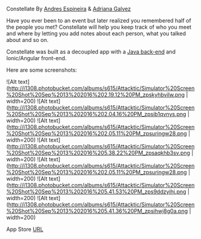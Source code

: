 Constellate
By [Andres Espineira](https://github.com/amespineira) & [Adriana Galvez](https://github.com/Attacktic)

Have you ever been to an event but later realized you remembered half of the people you met?
Constellate will help you keep track of who you meet and where by letting you add notes about each person, what you talked about and so on.

Constellate was built as a decoupled app with a [Java back-end](https://github.com/amespineira/q3Project) and Ionic/Angular front-end.

Here are some screenshots:

![Alt text](http://i1308.photobucket.com/albums/s615/Attacktic/Simulator%20Screen%20Shot%20Sep%2013%202016%202.19.12%20PM_zpskyhbvilw.png | width=200)
![Alt text](http://i1308.photobucket.com/albums/s615/Attacktic/Simulator%20Screen%20Shot%20Sep%2013%202016%202.04.16%20PM_zpsib1qvnys.png | width=200)
![Alt text](http://i1308.photobucket.com/albums/s615/Attacktic/Simulator%20Screen%20Shot%20Sep%2013%202016%202.05.11%20PM_zpsuringw28.png | width=200)
![Alt text](http://i1308.photobucket.com/albums/s615/Attacktic/Simulator%20Screen%20Shot%20Sep%2013%202016%205.38.22%20PM_zpsaqkhb3sv.png | width=200)
![Alt text](http://i1308.photobucket.com/albums/s615/Attacktic/Simulator%20Screen%20Shot%20Sep%2013%202016%202.05.11%20PM_zpsuringw28.png | width=200)
![Alt text](http://i1308.photobucket.com/albums/s615/Attacktic/Simulator%20Screen%20Shot%20Sep%2013%202016%205.41.53%20PM_zps9ddzyihj.png | width=200)
![Alt text](http://i1308.photobucket.com/albums/s615/Attacktic/Simulator%20Screen%20Shot%20Sep%2013%202016%205.41.36%20PM_zpsihwj8g0a.png | width=200)

App Store [URL](#)

